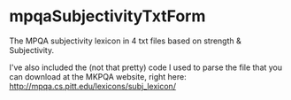 # mpqaSubjectivityTxtForm
The MPQA subjectivity lexicon in 4 txt files based on strength &amp; Subjectivity.

I've also included the (not that pretty) code I used to parse the file that you can download at the MKPQA website, 
right here:
http://mpqa.cs.pitt.edu/lexicons/subj_lexicon/
